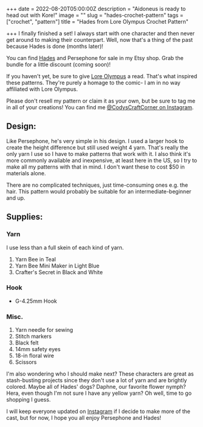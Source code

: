 +++
date = 2022-08-20T05:00:00Z
description = "Aidoneus is ready to head out with Kore!"
image = ""
slug = "hades-crochet-pattern"
tags = ["crochet", "pattern"]
title = "Hades from Lore Olympus Crochet Pattern"

+++
I finally finished a set! I always start with one character and then never get around to making their counterpart. Well, now that's a thing of the past because Hades is done (months later)!

You can find [Hades](https://www.etsy.com/listing/1289506079/hades-the-king-of-the-underworld-crochet?click_key=2802d16ff469294155e21b6beba34fb099f170d6%3A1289506079&click_sum=5e7303f4&ref=shop_home_feat_4) and Persephone for sale in my Etsy shop. Grab the bundle for a little discount (coming soon)!

If you haven't yet, be sure to give [Lore Olympus](https://www.webtoons.com/en/romance/lore-olympus/list?title_no=1320&page=1) a read. That's what inspired these patterns. They're purely a homage to the comic- I am in no way affiliated with Lore Olympus.

Please don't resell my pattern or claim it as your own, but be sure to tag me in all of your creations! You can find me [@CodysCraftCorner on Instagram](https://www.instagram.com/codyscraftcorner/).

## Design:

Like Persephone, he's very simple in his design. I used a larger hook to create the height difference but still used weight 4 yarn. That's really the only yarn I use so I have to make patterns that work with it. I also think it's more commonly available and inexpensive, at least here in the US, so I try to make all my patterns with that in mind. I don't want these to cost $50 in materials alone.

There are no complicated techniques, just time-consuming ones e.g. the hair. This pattern would probably be suitable for an intermediate-beginner and up.

## Supplies:

### Yarn

I use less than a full skein of each kind of yarn.

1. Yarn Bee in Teal
2. Yarn Bee Mini Maker in Light Blue
3. Crafter's Secret in Black and White

### Hook

* G-4.25mm Hook

### Misc.

1. Yarn needle for sewing
2. Stitch markers
3. Black felt
4. 14mm safety eyes
5. 18-in floral wire
6. Scissors

I'm also wondering who I should make next? These characters are great as stash-busting projects since they don't use a lot of yarn and are brightly colored. Maybe all of Hades' dogs? Daphne, our favorite flower nymph? Hera, even though I'm not sure I have any yellow yarn? Oh well, time to go shopping I guess.

I will keep everyone updated on [Instagram](https://www.instagram.com/codyscraftcorner/) if I decide to make more of the cast, but for now, I hope you all enjoy Persephone and Hades!